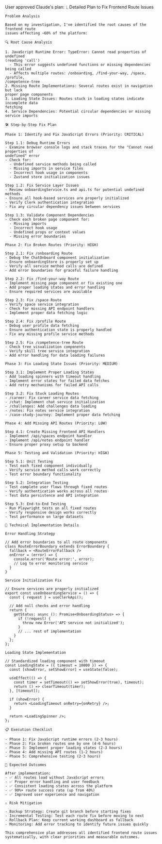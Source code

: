  User approved Claude's plan:
  ⎿ Detailed Plan to Fix Frontend Route Issues

    Problem Analysis

    Based on my investigation, I've identified the root causes of the frontend route 
    issues affecting ~60% of the platform:

    🔍 Root Cause Analysis

    1. JavaScript Runtime Error: TypeError: Cannot read properties of undefined 
    (reading 'call') 
      - This error suggests undefined functions or missing dependencies being called
      - Affects multiple routes: /onboarding, /find-your-way, /space, /profile, 
    /competence-tree
    2. Missing Route Implementations: Several routes exist in navigation but lack 
    proper page components
    3. Loading State Issues: Routes stuck in loading states indicate incomplete data 
    fetching
    4. Service Dependencies: Potential circular dependencies or missing service imports

    🛠️ Step-by-Step Fix Plan

    Phase 1: Identify and Fix JavaScript Errors (Priority: CRITICAL)

    Step 1.1: Debug Runtime Errors
    - Examine browser console logs and stack traces for the "Cannot read properties of 
    undefined" error
    - Check for:
      - Undefined service methods being called
      - Missing imports in service files
      - Incorrect hook usage in components
      - Zustand store initialization issues

    Step 1.2: Fix Service Layer Issues
    - Review onboardingService.ts and api.ts for potential undefined methods
    - Ensure all hook-based services are properly initialized
    - Verify Clerk authentication integration
    - Fix any circular dependency issues between services

    Step 1.3: Validate Component Dependencies
    - Check each broken page component for:
      - Missing imports
      - Incorrect hook usage
      - Undefined props or context values
      - Missing error boundaries

    Phase 2: Fix Broken Routes (Priority: HIGH)

    Step 2.1: Fix /onboarding Route
    - Debug the ChatOnboard component initialization
    - Ensure onboardingStore is properly set up
    - Verify all service method calls are defined
    - Add error boundaries for graceful failure handling

    Step 2.2: Fix /find-your-way Route
    - Implement missing page component or fix existing one
    - Add proper loading states and error handling
    - Ensure required services are available

    Step 2.3: Fix /space Route
    - Verify space service integration
    - Check for missing API endpoint handlers
    - Implement proper data fetching logic

    Step 2.4: Fix /profile Route 
    - Debug user profile data fetching
    - Ensure authentication state is properly handled
    - Fix any missing profile service methods

    Step 2.5: Fix /competence-tree Route
    - Check tree visualization components
    - Verify skill tree service integration
    - Add error handling for data loading failures

    Phase 3: Fix Loading State Issues (Priority: MEDIUM)

    Step 3.1: Implement Proper Loading States
    - Add loading spinners with timeout handling
    - Implement error states for failed data fetches
    - Add retry mechanisms for failed API calls

    Step 3.2: Fix Stuck Loading Routes
    - /career: Fix career service data fetching
    - /chat: Implement chat service initialization
    - /challenges: Add challenges data loading
    - /notes: Fix notes service integration
    - /case-study-journey: Implement proper data fetching

    Phase 4: Add Missing API Routes (Priority: LOW)

    Step 4.1: Create Missing Frontend API Handlers
    - Implement /api/spaces endpoint handler
    - Implement /api/notes endpoint handler
    - Ensure proper proxy setup to backend

    Phase 5: Testing and Validation (Priority: HIGH)

    Step 5.1: Unit Testing
    - Test each fixed component individually
    - Verify service method calls work correctly
    - Test error boundary functionality

    Step 5.2: Integration Testing
    - Test complete user flows through fixed routes
    - Verify authentication works across all routes
    - Test data persistence and API integration

    Step 5.3: End-to-End Testing
    - Run Playwright tests on all fixed routes
    - Verify responsive design works correctly
    - Test performance on large datasets

    🔧 Technical Implementation Details

    Error Handling Strategy

    // Add error boundaries to all route components
    class RouteErrorBoundary extends ErrorBoundary {
      fallback = <RouteErrorFallback />
      onError = (error) => {
        console.error('Route error:', error);
        // Log to error monitoring service
      }
    }

    Service Initialization Fix

    // Ensure services are properly initialized
    export const useOnboardingService = () => {
      const { request } = useClerkApi();
      
      // Add null checks and error handling
      return {
        getStatus: async (): Promise<OnboardingStatus> => {
          if (!request) {
            throw new Error('API service not initialized');
          }
          // ... rest of implementation
        }
      };
    };

    Loading State Implementation

    // Standardized loading component with timeout
    const LoadingState = ({ timeout = 10000 }) => {
      const [showError, setShowError] = useState(false);
      
      useEffect(() => {
        const timer = setTimeout(() => setShowError(true), timeout);
        return () => clearTimeout(timer);
      }, [timeout]);
      
      if (showError) {
        return <LoadingTimeout onRetry={onRetry} />;
      }
      
      return <LoadingSpinner />;
    };

    📋 Execution Checklist

    - Phase 1: Fix JavaScript runtime errors (2-3 hours)
    - Phase 2: Fix broken routes one by one (4-6 hours)
    - Phase 3: Implement proper loading states (2-3 hours) 
    - Phase 4: Add missing API routes (1-2 hours)
    - Phase 5: Comprehensive testing (2-3 hours)

    🎯 Expected Outcomes

    After implementation:
    - ✅ All routes load without JavaScript errors
    - ✅ Proper error handling and user feedback
    - ✅ Consistent loading states across the platform
    - ✅ 90%+ route success rate (up from 40%)
    - ✅ Improved user experience and navigation

    ⚠️ Risk Mitigation

    - Backup Strategy: Create git branch before starting fixes
    - Incremental Testing: Test each route fix before moving to next
    - Rollback Plan: Keep current working dashboard as fallback
    - Monitoring: Add error tracking to identify future issues quickly

    This comprehensive plan addresses all identified frontend route issues 
    systematically, with clear priorities and measurable outcomes.

